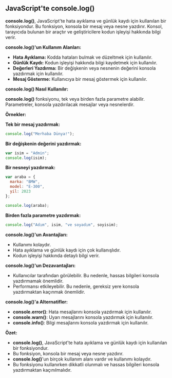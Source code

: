 ## JavaScript'te console.log()

**console.log()**, JavaScript'te hata ayıklama ve günlük kaydı için kullanılan bir fonksiyondur. Bu fonksiyon, konsola bir mesaj veya nesne yazdırır. Konsol, tarayıcıda bulunan bir araçtır ve geliştiricilere kodun işleyişi hakkında bilgi verir.

**console.log()'un Kullanım Alanları:**

* **Hata Ayıklama:** Kodda hataları bulmak ve düzeltmek için kullanılır.
* **Günlük Kaydı:** Kodun işleyişi hakkında bilgi kaydetmek için kullanılır.
* **Değerleri Yazdırma:** Bir değişkenin veya nesnenin değerini konsola yazdırmak için kullanılır.
* **Mesaj Gösterme:** Kullanıcıya bir mesaj göstermek için kullanılır.

**console.log() Nasıl Kullanılır:**

**console.log()** fonksiyonu, tek veya birden fazla parametre alabilir. Parametreler, konsola yazdırılacak mesajlar veya nesnelerdir.

**Örnekler:**

**Tek bir mesaj yazdırmak:**

```javascript
console.log("Merhaba Dünya!");
```

**Bir değişkenin değerini yazdırmak:**

```javascript
var isim = "Admin";
console.log(isim);
```

**Bir nesneyi yazdırmak:**

```javascript
var araba = {
  marka: "BMW",
  model: "E-300",
  yil: 2023
};

console.log(araba);
```

**Birden fazla parametre yazdırmak:**

```javascript
console.log("Adım", isim, "ve soyadım", soyisim);
```

**console.log()'un Avantajları:**

* Kullanımı kolaydır.
* Hata ayıklama ve günlük kaydı için çok kullanışlıdır.
* Kodun işleyişi hakkında detaylı bilgi verir.

**console.log()'un Dezavantajları:**

* Kullanıcılar tarafından görülebilir. Bu nedenle, hassas bilgileri konsola yazdırmamak önemlidir.
* Performansı etkileyebilir. Bu nedenle, gereksiz yere konsola yazdırmaktan kaçınmak önemlidir.

**console.log()'a Alternatifler:**

* **console.error()**: Hata mesajlarını konsola yazdırmak için kullanılır.
* **console.warn()**: Uyarı mesajlarını konsola yazdırmak için kullanılır.
* **console.info()**: Bilgi mesajlarını konsola yazdırmak için kullanılır.

**Özet:**

* **console.log()**, JavaScript'te hata ayıklama ve günlük kaydı için kullanılan bir fonksiyondur.
* Bu fonksiyon, konsola bir mesaj veya nesne yazdırır.
* **console.log()**'un birçok kullanım alanı vardır ve kullanımı kolaydır.
* Bu fonksiyonu kullanırken dikkatli olunmalı ve hassas bilgileri konsola yazdırmaktan kaçınılmalıdır.
